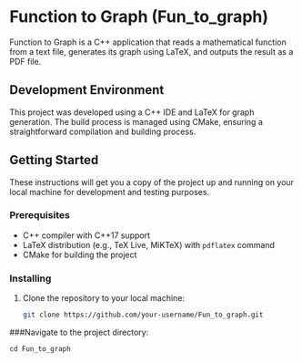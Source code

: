 # Function to Graph (Fun_to_graph)

Function to Graph is a C++ application that reads a mathematical function from a text file, generates its graph using LaTeX, and outputs the result as a PDF file.

## Development Environment

This project was developed using a C++ IDE and LaTeX for graph generation. The build process is managed using CMake, ensuring a straightforward compilation and building process.

## Getting Started

These instructions will get you a copy of the project up and running on your local machine for development and testing purposes.

### Prerequisites

- C++ compiler with C++17 support
- LaTeX distribution (e.g., TeX Live, MiKTeX) with `pdflatex` command
- CMake for building the project

### Installing

1. Clone the repository to your local machine:

   ```bash
   git clone https://github.com/your-username/Fun_to_graph.git
###Navigate to the project directory:
```
cd Fun_to_graph
```
